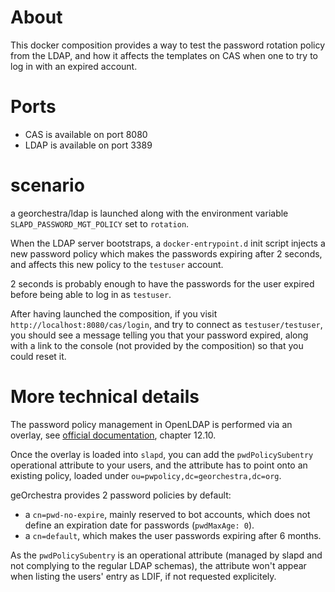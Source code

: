# About

This docker composition provides a way to test the password rotation policy
from the LDAP, and how it affects the templates on CAS when one to try to log
in with an expired account.

# Ports

* CAS is available on port 8080
* LDAP is available on port 3389

# scenario

a georchestra/ldap is launched along with the  environment variable
`SLAPD_PASSWORD_MGT_POLICY` set to `rotation`.

When the LDAP server bootstraps, a `docker-entrypoint.d` init script injects a
new password policy which makes the passwords expiring after 2 seconds, and
affects this new policy to the `testuser` account.

2 seconds is probably enough to have the passwords for the user expired before
being able to log in as `testuser`.

After having launched the composition, if you visit
`http://localhost:8080/cas/login`, and try to connect as `testuser/testuser`,
you should see a message telling you that your password expired, along with a
link to the console (not provided by the composition) so that you could reset
it.

# More technical details

The password policy management in OpenLDAP is performed via an overlay, see
[official documentation](https://www.openldap.org/devel/admin/overlays.html),
chapter 12.10.

Once the overlay is loaded into `slapd`, you can add the `pwdPolicySubentry`
operational attribute to your users, and the attribute has to point onto an
existing policy, loaded under `ou=pwpolicy,dc=georchestra,dc=org`.

geOrchestra provides 2 password policies by default:

* a `cn=pwd-no-expire`, mainly reserved to bot accounts, which does not
  define an expiration date for passwords (`pwdMaxAge: 0`).
* a `cn=default`, which makes the user passwords expiring after 6 months.

As the `pwdPolicySubentry` is an operational attribute (managed by slapd and
not complying to the regular LDAP schemas), the attribute won't appear when
listing the users' entry as LDIF, if not requested explicitely.

